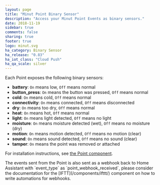 ```yaml
---
layout: page
title: "Minut Point Binary Sensor"
description: "Access your Minut Point Events as binary sensors."
date: 2018-11-19
sidebar: true
comments: false
sharing: true
footer: true
logo: minut.svg
ha_category: Binary Sensor
ha_release: "0.83"
ha_iot_class: "Cloud Push"
ha_qa_scale: silver
---
```


Each Point exposes the following binary sensors:

- **battery**: `On` means low, `Off` means normal
- **button_press**: `On` means the button was pressed, `Off` means normal
- **cold**: `On` means cold, `Off` means normal
- **connectivity**: `On` means connected, `Off` means disconnected
- **dry**: `On` means too dry, `Off` means normal
- **heat**: `On` means hot, `Off` means normal
- **light**: `On` means light detected, `Off` means no light
- **moisture**: `On` means moisture detected (wet), `Off` means no moisture (dry)
- **motion**: `On` means motion detected, `Off` means no motion (clear)
- **sound**: `On` means sound detected, `Off` means no sound (clear)
- **tamper**: `On` means the point was removed or attached

For installation instructions, see [the Point component](/components/point/).

<p class='note'>
The events sent from the Point is also sent as a webhook back to Home Assistant with `event_type` as `point_webhook_received`, please consider the documentation for the [IFTT](/components/ifttt/) component on how to write automations for webhooks.
</p>
